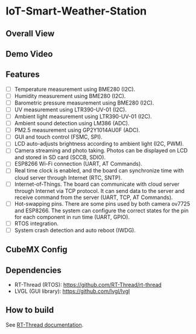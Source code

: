 # IoT-Smart-Weather-Station

## Overall View

## Demo Video

## Features
- [ ] Temperature measurement using BME280 (I2C).
- [ ] Humidity measurement using BME280 (I2C).
- [ ] Barometric pressure measurement using BME280 (I2C).
- [ ] UV measurement using LTR390-UV-01 (I2C).
- [ ] Ambient light measurement using LTR390-UV-01 (I2C).
- [ ] Ambient sound detection using LM386 (ADC).
- [ ] PM2.5 measurement using GP2Y1014AU0F (ADC).
- [ ] GUI and touch control (FSMC, SPI).
- [ ] LCD auto-adjusts brightness according to ambient light (I2C, PWM).
- [ ] Camera streaming and photo taking. Photos can be displayed on LCD and stored in SD card (SCCB, SDIO).
- [ ] ESP8266 Wi-Fi connection (UART, AT Commands).
- [ ] Real time clock is enabled, and the board can synchronize time with cloud server through Internet (RTC, SNTP).
- [ ] Internet-of-Things. The board can communicate with cloud server through Internet via TCP protocol. It can send data to the server and receive command from the server (UART, TCP, AT Commands).
- [ ] Hot-swapping pins. There are some pins used by both camera ov7725 and ESP8266. The system can configure the correct states for the pin for each component in run time (UART, GPIO).
- [ ] RTOS integration.
- [ ] System crash detection and auto reboot (IWDG).

## CubeMX Config

## Dependencies
- RT-Thread (RTOS): https://github.com/RT-Thread/rt-thread
- LVGL (GUI library): https://github.com/lvgl/lvgl

## How to build
See [RT-Thread documentation](https://www.rt-thread.org/document/site/#/development-tools/env/env).